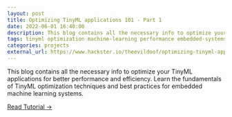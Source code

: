 ```yaml
---
layout: post
title: Optimizing TinyML applications 101 - Part 1
date: 2022-06-01 16:40:00
description: This blog contains all the necessary info to optimize your TinyML applications for better performance and efficiency.
tags: tinyml optimization machine-learning performance embedded-systems
categories: projects
external_url: https://www.hackster.io/theevildoof/optimizing-tinyml-applications-101-part-1-b9673b
---
```


This blog contains all the necessary info to optimize your TinyML applications for better performance and efficiency. Learn the fundamentals of TinyML optimization techniques and best practices for embedded machine learning systems.

[Read Tutorial →](https://www.hackster.io/theevildoof/optimizing-tinyml-applications-101-part-1-b9673b)